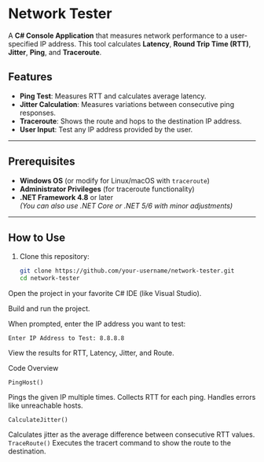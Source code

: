 # Network Tester

A **C# Console Application** that measures network performance to a user-specified IP address. This tool calculates **Latency**, **Round Trip Time (RTT)**, **Jitter**, **Ping**, and **Traceroute**. 

## Features
- **Ping Test**: Measures RTT and calculates average latency.
- **Jitter Calculation**: Measures variations between consecutive ping responses.
- **Traceroute**: Shows the route and hops to the destination IP address.
- **User Input**: Test any IP address provided by the user.

---

## Prerequisites
- **Windows OS** (or modify for Linux/macOS with `traceroute`)
- **Administrator Privileges** (for traceroute functionality)
- **.NET Framework 4.8** or later  
  *(You can also use .NET Core or .NET 5/6 with minor adjustments)*

---

## How to Use

1. Clone this repository:
   ```bash
   git clone https://github.com/your-username/network-tester.git
   cd network-tester
   ```
Open the project in your favorite C# IDE (like Visual Studio).

Build and run the project.

When prompted, enter the IP address you want to test:
```
Enter IP Address to Test: 8.8.8.8
```
View the results for RTT, Latency, Jitter, and Route.

Code Overview
```
PingHost()
```
Pings the given IP multiple times.
Collects RTT for each ping.
Handles errors like unreachable hosts.
```
CalculateJitter()
```
Calculates jitter as the average difference between consecutive RTT values.
``` TraceRoute() ```
Executes the tracert command to show the route to the destination.
